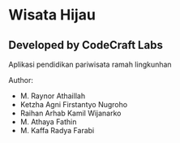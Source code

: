 # Wisata Hijau
## Developed by CodeCraft Labs

Aplikasi pendidikan pariwisata ramah lingkunhan


Author:
* M. Raynor Athaillah
* Ketzha Agni Firstantyo Nugroho
* Raihan Arhab Kamil Wijanarko
* M. Athaya Fathin
* M. Kaffa Radya Farabi
